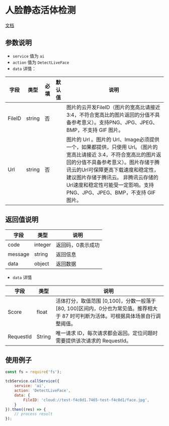 # 人脸静态活体检测

[文档](https://cloud.tencent.com/document/product/867/32804)

## 参数说明

* `service` 值为 `ai`
* `action` 值为 `DetectLiveFace`
* `data` 详情：

| 字段 | 类型 | 必填 | 默认值 | 说明
| --- | --- | --- | --- | ---
| FileID | string | 否 | | 图片的云开发FileID（图片的宽高比请接近3:4，不符合宽高比的图片返回的分值不具备参考意义）。支持PNG、JPG、JPEG、BMP，不支持 GIF 图片。
| Url | string | 否 | | 图片的 Url 。图片的 Url、Image必须提供一个，如果都提供，只使用 Url。（图片的宽高比请接近 3:4，不符合宽高比的图片返回的分值不具备参考意义）。图片存储于腾讯云的Url可保障更高下载速度和稳定性，建议图片存储于腾讯云。 非腾讯云存储的Url速度和稳定性可能受一定影响。支持PNG、JPG、JPEG、BMP，不支持 GIF 图片。

## 返回值说明

 字段 | 类型 | 说明
| --- | --- | ---
| code | integer | 返回码，0表示成功
| message | string | 返回信息
| data | object | 返回数据

* `data` 详情

 字段 | 类型 | 说明
| --- | --- | ---
| Score | float | 活体打分，取值范围 [0,100]，分数一般落于[80, 100]区间内，0分也为常见值。推荐相大于 87 时可判断为活体。可根据具体场景自行调整阈值。
| RequestId | String | 唯一请求 ID，每次请求都会返回。定位问题时需要提供该次请求的 RequestId。


## 使用例子

```js
const fs = require('fs');

tcbService.callService({
    service: 'ai',
    action: 'DetectLiveFace',
    data: {
        FileID: 'cloud://test-f4c0d1.7465-test-f4c0d1/face.jpg',
    }
}).then((res) => {
    // process result
});
```